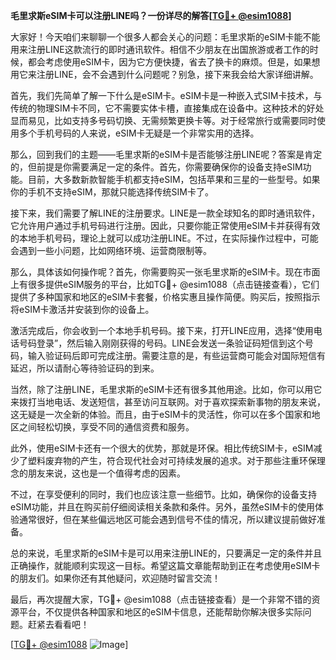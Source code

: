**毛里求斯eSIM卡可以注册LINE吗？一份详尽的解答[[TG💪+ @esim1088](https://t.me/s/esim1088)]**

大家好！今天咱们来聊聊一个很多人都会关心的问题：毛里求斯的eSIM卡能不能用来注册LINE这款流行的即时通讯软件。相信不少朋友在出国旅游或者工作的时候，都会考虑使用eSIM卡，因为它方便快捷，省去了换卡的麻烦。但是，如果想用它来注册LINE，会不会遇到什么问题呢？别急，接下来我会给大家详细讲解。

首先，我们先简单了解一下什么是eSIM卡。eSIM卡是一种嵌入式SIM卡技术，与传统的物理SIM卡不同，它不需要实体卡槽，直接集成在设备中。这种技术的好处显而易见，比如支持多号码切换、无需频繁更换卡等。对于经常旅行或需要同时使用多个手机号码的人来说，eSIM卡无疑是一个非常实用的选择。

那么，回到我们的主题——毛里求斯的eSIM卡是否能够注册LINE呢？答案是肯定的，但前提是你需要满足一定的条件。首先，你需要确保你的设备支持eSIM功能。目前，大多数新款智能手机都支持eSIM，包括苹果和三星的一些型号。如果你的手机不支持eSIM，那就只能选择传统SIM卡了。

接下来，我们需要了解LINE的注册要求。LINE是一款全球知名的即时通讯软件，它允许用户通过手机号码进行注册。因此，只要你能正常使用eSIM卡并获得有效的本地手机号码，理论上就可以成功注册LINE。不过，在实际操作过程中，可能会遇到一些小问题，比如网络环境、运营商限制等。

那么，具体该如何操作呢？首先，你需要购买一张毛里求斯的eSIM卡。现在市面上有很多提供eSIM服务的平台，比如TG💪+ @esim1088（点击链接查看），它们提供了多种国家和地区的eSIM卡套餐，价格实惠且操作简便。购买后，按照指示将eSIM卡激活并安装到你的设备上。

激活完成后，你会收到一个本地手机号码。接下来，打开LINE应用，选择“使用电话号码登录”，然后输入刚刚获得的号码。LINE会发送一条验证码短信到这个号码，输入验证码后即可完成注册。需要注意的是，有些运营商可能会对国际短信有延迟，所以请耐心等待验证码的到来。

当然，除了注册LINE，毛里求斯的eSIM卡还有很多其他用途。比如，你可以用它来拨打当地电话、发送短信，甚至访问互联网。对于喜欢探索新事物的朋友来说，这无疑是一次全新的体验。而且，由于eSIM卡的灵活性，你可以在多个国家和地区之间轻松切换，享受不同的通信资费和服务。

此外，使用eSIM卡还有一个很大的优势，那就是环保。相比传统SIM卡，eSIM减少了塑料废弃物的产生，符合现代社会对可持续发展的追求。对于那些注重环保理念的朋友来说，这也是一个值得考虑的因素。

不过，在享受便利的同时，我们也应该注意一些细节。比如，确保你的设备支持eSIM功能，并且在购买前仔细阅读相关条款和条件。另外，虽然eSIM卡的使用体验通常很好，但在某些偏远地区可能会遇到信号不佳的情况，所以建议提前做好准备。

总的来说，毛里求斯的eSIM卡是可以用来注册LINE的，只要满足一定的条件并且正确操作，就能顺利实现这一目标。希望这篇文章能帮助到正在考虑使用eSIM卡的朋友们。如果你还有其他疑问，欢迎随时留言交流！

最后，再次提醒大家，TG💪+ @esim1088（点击链接查看）是一个非常不错的资源平台，不仅提供各种国家和地区的eSIM卡信息，还能帮助你解决很多实际问题。赶紧去看看吧！

[[TG💪+ @esim1088](https://t.me/s/esim1088) ![Image](https://i.postimg.cc/4NQfJmqS/Snipaste-2025-05-13-00-14-12.png)]